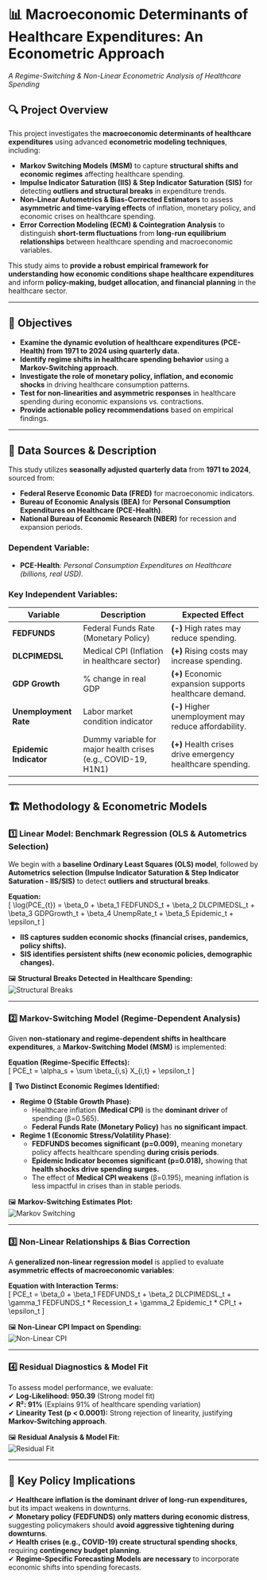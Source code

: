 # 📊 Macroeconomic Determinants of Healthcare Expenditures: An Econometric Approach  
*A Regime-Switching & Non-Linear Econometric Analysis of Healthcare Spending*  

## 🔍 Project Overview  
This project investigates the **macroeconomic determinants of healthcare expenditures** using advanced **econometric modeling techniques**, including:  

- **Markov Switching Models (MSM)** to capture **structural shifts and economic regimes** affecting healthcare spending.  
- **Impulse Indicator Saturation (IIS) & Step Indicator Saturation (SIS)** for detecting **outliers and structural breaks** in expenditure trends.  
- **Non-Linear Autometrics & Bias-Corrected Estimators** to assess **asymmetric and time-varying effects** of inflation, monetary policy, and economic crises on healthcare spending.  
- **Error Correction Modeling (ECM) & Cointegration Analysis** to distinguish **short-term fluctuations** from **long-run equilibrium relationships** between healthcare spending and macroeconomic variables.  

This study aims to **provide a robust empirical framework for understanding how economic conditions shape healthcare expenditures** and inform **policy-making, budget allocation, and financial planning** in the healthcare sector.  

---

## 🎯 Objectives  
- **Examine the dynamic evolution of healthcare expenditures (PCE-Health) from 1971 to 2024 using quarterly data.**  
- **Identify regime shifts in healthcare spending behavior** using a **Markov-Switching approach**.  
- **Investigate the role of monetary policy, inflation, and economic shocks** in driving healthcare consumption patterns.  
- **Test for non-linearities and asymmetric responses** in healthcare spending during economic expansions vs. contractions.  
- **Provide actionable policy recommendations** based on empirical findings.  

---

## 📂 Data Sources & Description  
This study utilizes **seasonally adjusted quarterly data** from **1971 to 2024**, sourced from:  
- **Federal Reserve Economic Data (FRED)** for macroeconomic indicators.  
- **Bureau of Economic Analysis (BEA)** for **Personal Consumption Expenditures on Healthcare (PCE-Health)**.  
- **National Bureau of Economic Research (NBER)** for recession and expansion periods.  

### **Dependent Variable:**  
- **PCE-Health**: *Personal Consumption Expenditures on Healthcare (billions, real USD).*  

### **Key Independent Variables:**  
| Variable | Description | Expected Effect |
|----------|------------|----------------|
| **FEDFUNDS** | Federal Funds Rate (Monetary Policy) | **(-)** High rates may reduce spending. |
| **DLCPIMEDSL** | Medical CPI (Inflation in healthcare sector) | **(+)** Rising costs may increase spending. |
| **GDP Growth** | % change in real GDP | **(+)** Economic expansion supports healthcare demand. |
| **Unemployment Rate** | Labor market condition indicator | **(-)** Higher unemployment may reduce affordability. |
| **Epidemic Indicator** | Dummy variable for major health crises (e.g., COVID-19, H1N1) | **(+)** Health crises drive emergency healthcare spending. |

---

## 🏗 **Methodology & Econometric Models**  

### **1️⃣ Linear Model: Benchmark Regression (OLS & Autometrics Selection)**  
We begin with a **baseline Ordinary Least Squares (OLS) model**, followed by **Autometrics selection (Impulse Indicator Saturation & Step Indicator Saturation - IIS/SIS)** to detect **outliers and structural breaks**.  

**Equation:**  
\[
\log(PCE_{t}) = \beta_0 + \beta_1 FEDFUNDS_t + \beta_2 DLCPIMEDSL_t + \beta_3 GDPGrowth_t + \beta_4 UnempRate_t + \beta_5 Epidemic_t + \epsilon_t
\]

- **IIS captures sudden economic shocks (financial crises, pandemics, policy shifts).**  
- **SIS identifies persistent shifts (new economic policies, demographic changes).**  

🖼 **Structural Breaks Detected in Healthcare Spending:**  
![Structural Breaks](INSERT_IMAGE_LINK_HERE)  

---

### **2️⃣ Markov-Switching Model (Regime-Dependent Analysis)**  
Given **non-stationary and regime-dependent shifts in healthcare expenditures**, a **Markov-Switching Model (MSM)** is implemented:  

**Equation (Regime-Specific Effects):**  
\[
PCE_t = \alpha_s + \sum \beta_{i,s} X_{i,t} + \epsilon_t
\]

📌 **Two Distinct Economic Regimes Identified:**  
- **Regime 0 (Stable Growth Phase)**:  
  - Healthcare inflation **(Medical CPI)** is the **dominant driver** of spending (β=0.565).  
  - **Federal Funds Rate (Monetary Policy)** has **no significant impact**.  
- **Regime 1 (Economic Stress/Volatility Phase)**:  
  - **FEDFUNDS becomes significant (p=0.009),** meaning monetary policy affects healthcare spending **during crisis periods**.  
  - **Epidemic Indicator becomes significant (p=0.018),** showing that **health shocks drive spending surges.**  
  - The effect of **Medical CPI weakens** (β=0.195), meaning inflation is less impactful in crises than in stable periods.  

🖼 **Markov-Switching Estimates Plot:**  
![Markov Switching](INSERT_IMAGE_LINK_HERE)  

---

### **3️⃣ Non-Linear Relationships & Bias Correction**  
A **generalized non-linear regression model** is applied to evaluate **asymmetric effects of macroeconomic variables**:  

**Equation with Interaction Terms:**  
\[
PCE_t = \beta_0 + \beta_1 FEDFUNDS_t + \beta_2 DLCPIMEDSL_t + \gamma_1 FEDFUNDS_t * Recession_t + \gamma_2 Epidemic_t * CPI_t + \epsilon_t
\]

🖼 **Non-Linear CPI Impact on Spending:**  
![Non-Linear CPI](INSERT_IMAGE_LINK_HERE)  

---

### **4️⃣ Residual Diagnostics & Model Fit**  
To assess model performance, we evaluate:  
✔ **Log-Likelihood: 950.39** (Strong model fit)  
✔ **R²: 91%** (Explains 91% of healthcare spending variation)  
✔ **Linearity Test (p < 0.0001):** Strong rejection of linearity, justifying **Markov-Switching approach**.  

🖼 **Residual Analysis & Model Fit:**  
![Residual Fit](INSERT_IMAGE_LINK_HERE)  

---

## 📌 **Key Policy Implications**  

✔ **Healthcare inflation is the dominant driver of long-run expenditures,** but its impact weakens in downturns.  
✔ **Monetary policy (FEDFUNDS) only matters during economic distress**, suggesting policymakers should **avoid aggressive tightening during downturns**.  
✔ **Health crises (e.g., COVID-19) create structural spending shocks**, requiring **contingency budget planning**.  
✔ **Regime-Specific Forecasting Models are necessary** to incorporate economic shifts into spending forecasts.  

